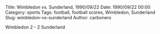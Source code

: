 Title: Wimbledon vs. Sunderland, 1990/09/22
Date: 1990/09/22 00:00
Category: sports
Tags: football, football scores, Wimbledon, Sunderland
Slug: wimbledon-vs-sunderland
Author: carbonero


Wimbledon 2 - 2 Sunderland

